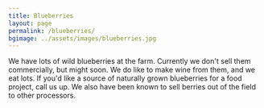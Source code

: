 ```yaml
---
title: Blueberries
layout: page
permalink: /blueberries/
bgimage: ../assets/images/blueberries.jpg
---
```


We have lots of wild blueberries at the farm. Currently we don't sell them
commercially, but might soon. We do like to make wine from them, and we eat
lots. If you'd like a source of naturally grown blueberries for a food project,
call us up. We also have been known to sell berries out of the field to other
processors.

